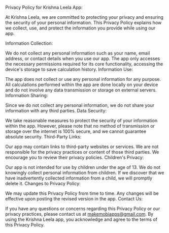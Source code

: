Privacy Policy for Krishna Leela App:

At Krishna Leela, we are committed to protecting your privacy and ensuring the security of your personal information. This Privacy Policy explains how we collect, use, and protect the information you provide while using our app.

Information Collection:

We do not collect any personal information such as your name, email address, or contact details when you use our app.
The app only accesses the necessary permissions required for its core functionality, accessing the device's storage to save calculation history.
Information Use:

The app does not collect or use any personal information for any purpose.
All calculations performed within the app are done locally on your device and do not involve any data transmission or storage on external servers.
Information Sharing:

Since we do not collect any personal information, we do not share your information with any third parties.
Data Security:

We take reasonable measures to protect the security of your information within the app.
However, please note that no method of transmission or storage over the internet is 100% secure, and we cannot guarantee absolute security.
Third-Party Links:

Our app may contain links to third-party websites or services. We are not responsible for the privacy practices or content of those third parties. We encourage you to review their privacy policies.
Children's Privacy:

Our app is not intended for use by children under the age of 13. We do not knowingly collect personal information from children. If we discover that we have inadvertently collected information from a child, we will promptly delete it.
Changes to Privacy Policy:

We may update this Privacy Policy from time to time. Any changes will be effective upon posting the revised version in the app.
Contact Us:

If you have any questions or concerns regarding this Privacy Policy or our privacy practices, please contact us at makemobiapps@gmail.com.
By using the Krishna Leela app, you acknowledge and agree to the terms of this Privacy Policy.
